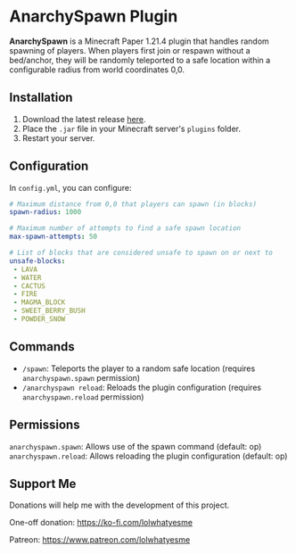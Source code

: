 # AnarchySpawn Plugin
**AnarchySpawn** is a Minecraft Paper 1.21.4 plugin that handles random spawning of players. When players first join or respawn without a bed/anchor, they will be randomly teleported to a safe location within a configurable radius from world coordinates 0,0.

## Installation
1. Download the latest release [here](https://github.com/Jelly-Pudding/anarchyspawn/releases/latest).
2. Place the `.jar` file in your Minecraft server's `plugins` folder.
3. Restart your server.

## Configuration
In `config.yml`, you can configure:
```yaml
# Maximum distance from 0,0 that players can spawn (in blocks)
spawn-radius: 1000

# Maximum number of attempts to find a safe spawn location
max-spawn-attempts: 50

# List of blocks that are considered unsafe to spawn on or next to
unsafe-blocks:
 - LAVA
 - WATER
 - CACTUS
 - FIRE
 - MAGMA_BLOCK
 - SWEET_BERRY_BUSH
 - POWDER_SNOW
 ```

 ## Commands
- `/spawn`: Teleports the player to a random safe location (requires `anarchyspawn.spawn` permission)
- `/anarchyspawn reload`: Reloads the plugin configuration (requires `anarchyspawn.reload` permission)

## Permissions
`anarchyspawn.spawn`: Allows use of the spawn command (default: op)
`anarchyspawn.reload`: Allows reloading the plugin configuration (default: op)

## Support Me
Donations will help me with the development of this project.

One-off donation: https://ko-fi.com/lolwhatyesme

Patreon: https://www.patreon.com/lolwhatyesme

